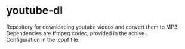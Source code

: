 # youtube-dl
Repository for downloading youtube videos and convert them to MP3.  
Dependencies are ffmpeg codec, provided in the achive.  
Configuration in the .conf file.
